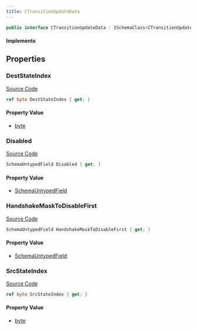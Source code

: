 ```yaml
---
title: CTransitionUpdateData
---
```


```csharp
public interface CTransitionUpdateData : ISchemaClass<CTransitionUpdateData>, ISchemaField, ISchemaClass, INativeHandle
```

#### Implements

## Properties

### DestStateIndex

[Source Code](https://github.com/swiftly-solution/swiftlys2/blob/main/managed/src/SwiftlyS2.Generated/Schemas/Interfaces/CTransitionUpdateData.cs#L19)

```csharp
ref byte DestStateIndex { get; }
```

#### Property Value

- [byte](https://learn.microsoft.com/dotnet/api/system.byte)

### Disabled

[Source Code](https://github.com/swiftly-solution/swiftlys2/blob/main/managed/src/SwiftlyS2.Generated/Schemas/Interfaces/CTransitionUpdateData.cs#L25)

```csharp
SchemaUntypedField Disabled { get; }
```

#### Property Value

- [SchemaUntypedField](/docs/api/shared/schemas/schemauntypedfield)

### HandshakeMaskToDisableFirst

[Source Code](https://github.com/swiftly-solution/swiftlys2/blob/main/managed/src/SwiftlyS2.Generated/Schemas/Interfaces/CTransitionUpdateData.cs#L22)

```csharp
SchemaUntypedField HandshakeMaskToDisableFirst { get; }
```

#### Property Value

- [SchemaUntypedField](/docs/api/shared/schemas/schemauntypedfield)

### SrcStateIndex

[Source Code](https://github.com/swiftly-solution/swiftlys2/blob/main/managed/src/SwiftlyS2.Generated/Schemas/Interfaces/CTransitionUpdateData.cs#L17)

```csharp
ref byte SrcStateIndex { get; }
```

#### Property Value

- [byte](https://learn.microsoft.com/dotnet/api/system.byte)

